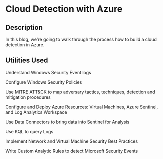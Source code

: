 <h1>Cloud Detection with Azure</h1>

<h2>Description</h2>
In this blog, we're going to walk through the process how to build a cloud detection in Azure.
<br />


<h2>Utilities Used</h2>
<p>Understand Windows Security Event logs</p>
<p>Configure Windows Security Policies</p>
<p>Use MITRE ATT&CK to map adversary tactics, techniques, detection and mitigation procedures</p>
<p>Configure and Deploy Azure Resources: Virtual Machines, Azure Sentinel, and Log Analytics Workspace</p>
<p>Use Data Connectors to bring data into Sentinel for Analysis</p>
<p>Use KQL to query Logs</p>
<p>Implement Network and Virtual Machine Security Best Practices</p>
<p>Write Custom Analytic Rules to detect Microsoft Security Events</p>

<!--
 ```diff
- text in red
+ text in green
! text in orange
# text in gray
@@ text in purple (and bold)@@
```
--!>
